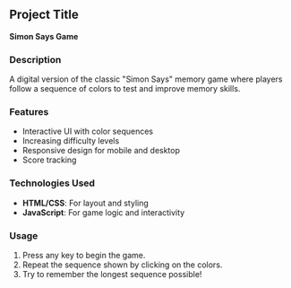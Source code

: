 ## Project Title
**Simon Says Game**

### Description
A digital version of the classic "Simon Says" memory game where players follow a sequence of colors to test and improve memory skills.

### Features
- Interactive UI with color sequences
- Increasing difficulty levels
- Responsive design for mobile and desktop
- Score tracking

### Technologies Used
- **HTML/CSS**: For layout and styling
- **JavaScript**: For game logic and interactivity

### Usage
1. Press any key to begin the game.
2. Repeat the sequence shown by clicking on the colors.
3. Try to remember the longest sequence possible!
